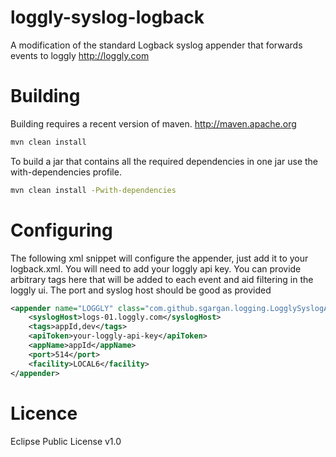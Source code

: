 loggly-syslog-logback
=====================

A modification of the standard Logback syslog appender that forwards events to loggly http://loggly.com 

Building
====================

Building requires a recent version of maven. http://maven.apache.org

```bash
mvn clean install
```
To build a jar that contains all the required dependencies in one jar use the with-dependencies profile.
```bash
mvn clean install -Pwith-dependencies
```

Configuring
====================
The following xml snippet will configure the appender, just add it to your logback.xml. You will need to add your loggly api key. You can provide arbitrary tags here that will be added to each event and aid filtering in the loggly ui. The port and syslog host should be good as provided

```xml
<appender name="LOGGLY" class="com.github.sgargan.logging.LogglySyslogAppender">
    <syslogHost>logs-01.loggly.com</syslogHost>
    <tags>appId,dev</tags>
    <apiToken>your-loggly-api-key</apiToken>
    <appName>appId</appName>
    <port>514</port>
    <facility>LOCAL6</facility>
</appender>

```

Licence
============
Eclipse Public License v1.0
